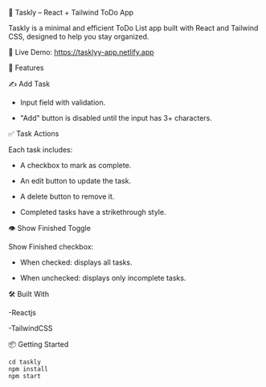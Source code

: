 📝 Taskly – React + Tailwind ToDo App

Taskly is a minimal and efficient ToDo List app built with React and Tailwind CSS, designed to help you stay organized.

🔗 Live Demo: https://tasklyy-app.netlify.app

🚀 Features

  ✍️ Add Task

  - Input field with validation.

  - "Add" button is disabled until the input has 3+ characters.

  ✅ Task Actions

  Each task includes:

  - A checkbox to mark as complete.

  - An edit button to update the task.

  - A delete button to remove it.

  - Completed tasks have a strikethrough style.

  👁️ Show Finished Toggle

  Show Finished checkbox:

 - When checked: displays all tasks.

 - When unchecked: displays only incomplete tasks.

  🛠️ Built With

-Reactjs

-TailwindCSS


📦 Getting Started

```git clone https://github.com/aru-shi2/taskly.git
cd taskly
npm install
npm start
